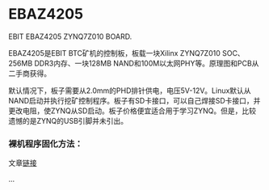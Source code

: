 # EBAZ4205

EBIT EBAZ4205 ZYNQ7Z010 BOARD.

EBAZ4205是EBIT BTC矿机的控制板，板载一块Xilinx ZYNQ7Z010 SOC、256MB DDR3内存、一块128MB NAND和100M以太网PHY等。原理图和PCB从二手商获得。

默认情况下，板子需要从2.0mm的PHD排针供电，电压5V-12V。Linux默认从NAND启动并执行挖矿控制程序。板子有SD卡接口，可以自己焊接SD卡接口，并更改电阻，使ZYNQ从SD启动。板子价格便宜适合用于学习ZYNQ。但是，比较遗憾的是ZYNQ的USB引脚并未引出。

### 裸机程序固化方法：

文章[链接](https://www.jianshu.com/p/b83c663ecaaa)

...
